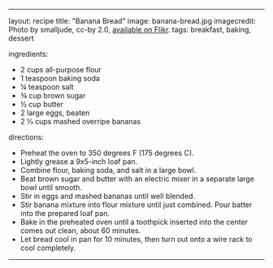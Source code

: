 ---

layout: recipe
title:  "Banana Bread"
image: banana-bread.jpg
imagecredit: Photo by smalljude, cc-by 2.0, [available on Flikr](https://www.flickr.com/photos/35569413@N00/5908016178).
tags: breakfast, baking, dessert

ingredients:
- 2 cups all-purpose flour
- 1 teaspoon baking soda
- ¼ teaspoon salt
- ¾ cup brown sugar
- ½ cup butter
- 2 large eggs, beaten
- 2 ⅓ cups mashed overripe bananas

directions:
- Preheat the oven to 350 degrees F (175 degrees C). 
- Lightly grease a 9x5-inch loaf pan.
- Combine flour, baking soda, and salt in a large bowl. 
- Beat brown sugar and butter with an electric mixer in a separate large bowl until smooth. 
- Stir in eggs and mashed bananas until well blended. 
- Stir banana mixture into flour mixture until just combined. Pour batter into the prepared loaf pan.
- Bake in the preheated oven until a toothpick inserted into the center comes out clean, about 60 minutes. 
- Let bread cool in pan for 10 minutes, then turn out onto a wire rack to cool completely.

---